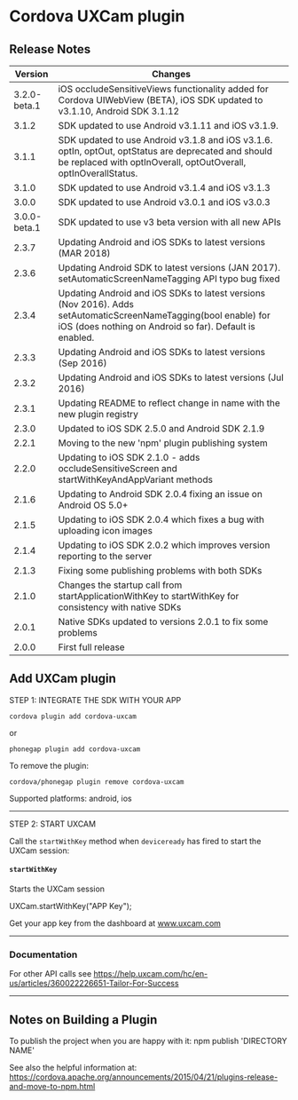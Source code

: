 
# Cordova UXCam plugin

## Release Notes ##

Version | Changes
--------|--------
3.2.0-beta.1	 | iOS occludeSensitiveViews functionality added for Cordova UIWebView (BETA), iOS SDK updated to v3.1.10, Android SDK 3.1.12
3.1.2           | SDK updated to use Android v3.1.11 and iOS v3.1.9.
3.1.1           | SDK updated to use Android v3.1.8 and iOS v3.1.6. optIn, optOut, optStatus are deprecated and should be replaced with optInOverall, optOutOverall, optInOverallStatus.
3.1.0           | SDK updated to use Android v3.1.4 and iOS v3.1.3
3.0.0           | SDK updated to use Android v3.0.1 and iOS v3.0.3
3.0.0-beta.1    | SDK updated to use v3 beta version with all new APIs
2.3.7	        | Updating Android and iOS SDKs to latest versions (MAR 2018)
2.3.6	        | Updating Android SDK to latest versions (JAN 2017). setAutomaticScreenNameTagging API typo bug fixed
2.3.4	        | Updating Android and iOS SDKs to latest versions (Nov 2016). Adds setAutomaticScreenNameTagging(bool enable) for iOS (does nothing on Android so far). Default is enabled.
2.3.3	        | Updating Android and iOS SDKs to latest versions (Sep 2016)
2.3.2	        | Updating Android and iOS SDKs to latest versions (Jul 2016)
2.3.1	        | Updating README to reflect change in name with the new plugin registry
2.3.0	        | Updated to iOS SDK 2.5.0 and Android SDK 2.1.9
2.2.1	        | Moving to the new 'npm' plugin publishing system
2.2.0	        | Updating to iOS SDK 2.1.0 - adds occludeSensitiveScreen and startWithKeyAndAppVariant methods
2.1.6	        | Updating to Android SDK 2.0.4 fixing an issue on Android OS 5.0+
2.1.5	        | Updating to iOS SDK 2.0.4 which fixes a bug with uploading icon images
2.1.4	        | Updating to iOS SDK 2.0.2 which improves version reporting to the server
2.1.3	        | Fixing some publishing problems with both SDKs
2.1.0	        | Changes the startup call from startApplicationWithKey to startWithKey for consistency with native SDKs
2.0.1	        | Native SDKs updated to versions 2.0.1 to fix some problems
2.0.0	        | First full release


## Add UXCam plugin

STEP 1: INTEGRATE THE SDK WITH YOUR APP

    cordova plugin add cordova-uxcam

or

    phonegap plugin add cordova-uxcam
  

To remove the plugin: 

    cordova/phonegap plugin remove cordova-uxcam


Supported platforms: android, ios

---

STEP 2: START UXCAM

Call the `startWithKey` method when `deviceready` has fired to start the UXCam session:

#### `startWithKey`

Starts the UXCam session

UXCam.startWithKey("APP Key");

Get your app key from the dashboard at www.uxcam.com

---

### Documentation

For other API calls see https://help.uxcam.com/hc/en-us/articles/360022226651-Tailor-For-Success

---

## Notes on Building a Plugin 

To publish the project when you are happy with it: npm publish 'DIRECTORY NAME'

See also the helpful information at: https://cordova.apache.org/announcements/2015/04/21/plugins-release-and-move-to-npm.html


